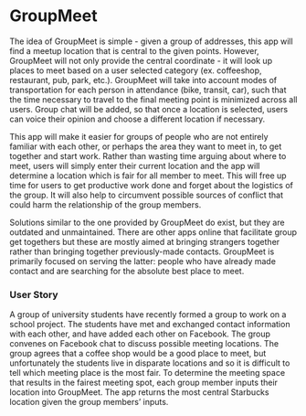# GroupMeet

The idea of GroupMeet is simple - given a group of addresses, this app will find a meetup location that is central to the given points. However, GroupMeet will not only provide the central coordinate - it will look up places to meet based on a user selected category (ex. coffeeshop, restaurant, pub, park, etc.). GroupMeet will take into account modes of transportation for each person in attendance (bike, transit, car), such that the time necessary to travel to the final meeting point is minimized across all users. Group chat will be added, so that once a location is selected, users can voice their opinion and choose a different location if necessary.

This app will make it easier for groups of people who are not entirely familiar with each other, or perhaps the area they want to meet in, to get together and start work. Rather than wasting time arguing about where to meet, users will simply enter their current location and the app will determine a location which is fair for all member to meet. This will free up time for users to get productive work done and forget about the logistics of the group. It will also help to circumvent possible sources of conflict that could harm the relationship of the group members.

Solutions similar to the one provided by GroupMeet do exist, but they are outdated and unmaintained. There are other apps online that facilitate group get togethers but these are mostly aimed at bringing strangers together rather than bringing together previously-made contacts. GroupMeet is primarily focused on serving the latter: people who have already made contact and are searching for the absolute best place to meet.

### User Story

A group of university students have recently formed a group to work on a school project. The students have met and exchanged contact information with each other, and have added each other on Facebook. The group convenes on Facebook chat to discuss possible meeting locations. The group agrees that a coffee shop would be a good place to meet, but unfortunately the students live in disparate locations and so it is difficult to tell which meeting place is the most fair. To determine the meeting space that results in the fairest meeting spot, each group member inputs their location into GroupMeet. The app returns the most central Starbucks location given the group members’ inputs.
